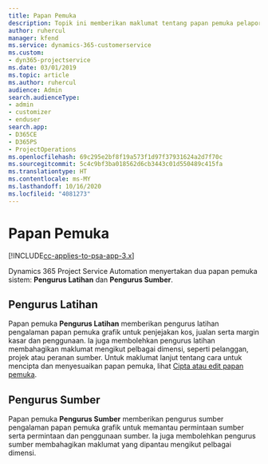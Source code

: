 ```yaml
---
title: Papan Pemuka
description: Topik ini memberikan maklumat tentang papan pemuka pelaporan yang disertakan dalam Dynamics 365 Project Service Automation.
author: ruhercul
manager: kfend
ms.service: dynamics-365-customerservice
ms.custom:
- dyn365-projectservice
ms.date: 03/01/2019
ms.topic: article
ms.author: ruhercul
audience: Admin
search.audienceType:
- admin
- customizer
- enduser
search.app:
- D365CE
- D365PS
- ProjectOperations
ms.openlocfilehash: 69c295e2bf8f19a573f1d97f37931624a2d7f70c
ms.sourcegitcommit: 5c4c9bf3ba018562d6cb3443c01d550489c415fa
ms.translationtype: HT
ms.contentlocale: ms-MY
ms.lasthandoff: 10/16/2020
ms.locfileid: "4081273"
---
```

# <a name="dashboards"></a>Papan Pemuka

[!INCLUDE[cc-applies-to-psa-app-3.x](../includes/cc-applies-to-psa-app-3x.md)]

Dynamics 365 Project Service Automation menyertakan dua papan pemuka sistem: **Pengurus Latihan** dan **Pengurus Sumber**.

## <a name="practice-manager"></a>Pengurus Latihan 

Papan pemuka **Pengurus Latihan** memberikan pengurus latihan pengalaman papan pemuka grafik untuk penjejakan kos, jualan serta margin kasar dan penggunaan. Ia juga membolehkan pengurus latihan membahagikan maklumat mengikut pelbagai dimensi, seperti pelanggan, projek atau peranan sumber. Untuk maklumat lanjut tentang cara untuk mencipta dan menyesuaikan papan pemuka, lihat [Cipta atau edit papan pemuka](https://docs.microsoft.com/dynamics365/customerengagement/on-premises/customize/create-edit-dashboards).

## <a name="resource-manager"></a>Pengurus Sumber 

Papan pemuka **Pengurus Sumber** memberikan pengurus sumber pengalaman papan pemuka grafik untuk memantau permintaan sumber serta permintaan dan penggunaan sumber. Ia juga membolehkan pengurus sumber membahagikan maklumat yang dipantau mengikut pelbagai dimensi.
